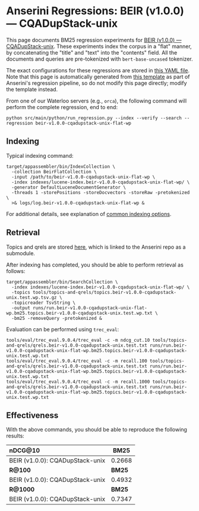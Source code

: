 # Anserini Regressions: BEIR (v1.0.0) &mdash; CQADupStack-unix

This page documents BM25 regression experiments for [BEIR (v1.0.0) &mdash; CQADupStack-unix](http://beir.ai/).
These experiments index the corpus in a "flat" manner, by concatenating the "title" and "text" into the "contents" field.
All the documents and queries are pre-tokenized with `bert-base-uncased` tokenizer.

The exact configurations for these regressions are stored in [this YAML file](../../src/main/resources/regression/beir-v1.0.0-cqadupstack-unix-flat-wp.yaml).
Note that this page is automatically generated from [this template](../../src/main/resources/docgen/templates/beir-v1.0.0-cqadupstack-unix-flat-wp.template) as part of Anserini's regression pipeline, so do not modify this page directly; modify the template instead.

From one of our Waterloo servers (e.g., `orca`), the following command will perform the complete regression, end to end:

```
python src/main/python/run_regression.py --index --verify --search --regression beir-v1.0.0-cqadupstack-unix-flat-wp
```

## Indexing

Typical indexing command:

```
target/appassembler/bin/IndexCollection \
  -collection BeirFlatCollection \
  -input /path/to/beir-v1.0.0-cqadupstack-unix-flat-wp \
  -index indexes/lucene-index.beir-v1.0.0-cqadupstack-unix-flat-wp/ \
  -generator DefaultLuceneDocumentGenerator \
  -threads 1 -storePositions -storeDocvectors -storeRaw -pretokenized \
  >& logs/log.beir-v1.0.0-cqadupstack-unix-flat-wp &
```

For additional details, see explanation of [common indexing options](../../docs/common-indexing-options.md).

## Retrieval

Topics and qrels are stored [here](https://github.com/castorini/anserini-tools/tree/master/topics-and-qrels), which is linked to the Anserini repo as a submodule.

After indexing has completed, you should be able to perform retrieval as follows:

```
target/appassembler/bin/SearchCollection \
  -index indexes/lucene-index.beir-v1.0.0-cqadupstack-unix-flat-wp/ \
  -topics tools/topics-and-qrels/topics.beir-v1.0.0-cqadupstack-unix.test.wp.tsv.gz \
  -topicreader TsvString \
  -output runs/run.beir-v1.0.0-cqadupstack-unix-flat-wp.bm25.topics.beir-v1.0.0-cqadupstack-unix.test.wp.txt \
  -bm25 -removeQuery -pretokenized &
```

Evaluation can be performed using `trec_eval`:

```
tools/eval/trec_eval.9.0.4/trec_eval -c -m ndcg_cut.10 tools/topics-and-qrels/qrels.beir-v1.0.0-cqadupstack-unix.test.txt runs/run.beir-v1.0.0-cqadupstack-unix-flat-wp.bm25.topics.beir-v1.0.0-cqadupstack-unix.test.wp.txt
tools/eval/trec_eval.9.0.4/trec_eval -c -m recall.100 tools/topics-and-qrels/qrels.beir-v1.0.0-cqadupstack-unix.test.txt runs/run.beir-v1.0.0-cqadupstack-unix-flat-wp.bm25.topics.beir-v1.0.0-cqadupstack-unix.test.wp.txt
tools/eval/trec_eval.9.0.4/trec_eval -c -m recall.1000 tools/topics-and-qrels/qrels.beir-v1.0.0-cqadupstack-unix.test.txt runs/run.beir-v1.0.0-cqadupstack-unix-flat-wp.bm25.topics.beir-v1.0.0-cqadupstack-unix.test.wp.txt
```

## Effectiveness

With the above commands, you should be able to reproduce the following results:

| **nDCG@10**                                                                                                  | **BM25**  |
|:-------------------------------------------------------------------------------------------------------------|-----------|
| BEIR (v1.0.0): CQADupStack-unix                                                                              | 0.2668    |
| **R@100**                                                                                                    | **BM25**  |
| BEIR (v1.0.0): CQADupStack-unix                                                                              | 0.4932    |
| **R@1000**                                                                                                   | **BM25**  |
| BEIR (v1.0.0): CQADupStack-unix                                                                              | 0.7347    |
